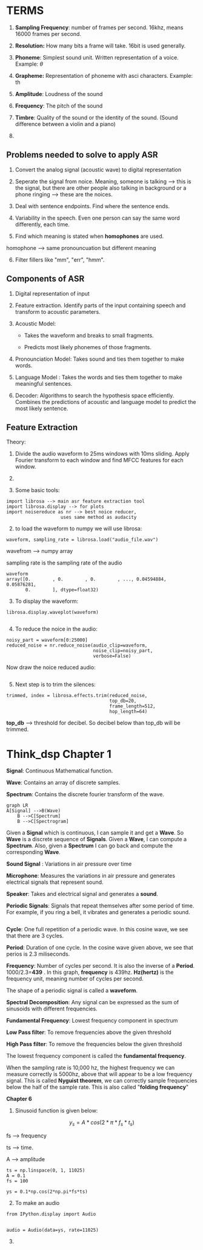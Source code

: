 # TERMS

1. **Sampling Frequency**: number of frames per second. 16khz, means 16000 frames per second.

2. **Resolution:** How many bits a frame will take. 16bit is used generally.

3. **Phoneme**: Simplest sound unit. Written representation of  a voice. Example: $\theta$ 

4. **Grapheme:** Representation of phoneme with asci characters. Example: th

5. **Amplitude**: Loudness of the sound

6. **Frequency**: The pitch of the sound

7. **Timbre**: Quality of the sound or the identity of the sound. (Sound difference between a violin and a piano)

8. 

## Problems needed to solve to apply ASR

1. Convert the analog signal (acoustic wave) to digital representation

2. Seperate the signal from noice. Meaning, someone is talking --> this is the signal, but there are other people also talking in background or a phone ringing --> these are the noices.

3. Deal with sentence endpoints. Find where the sentence ends.

4. Variability in the speech. Even one person can say the same word differently, each time.

5. Find which meaning is stated when **homophones** are used.

homophone --> same pronouncuation but different meaning

6. Filter fillers like "mm", "err", "hmm".

## Components of ASR

1. Digital representation of input

2. Feature extraction. Identify parts of the input containing speech and transform to acoustic parameters.

3. Acoustic Model: 
   
   - Takes the waveform and breaks to small fragments.
   
   - Predicts most likely phonemes of those fragments.

4. Pronounciation Model: Takes sound and ties them together to make words. 

5. Language Model : Takes the  words and ties them together to make meaningful sentences. 

6. Decoder:  Algorithms to search the hypothesis space efficiently. Combines the predictions of acoustic and language model to predict the most likely sentence.

## Feature Extraction

Theory:

1. Divide the audio waveform to 25ms windows with 10ms sliding. Apply Fourier transform to each window and find MFCC features for each window.

2. 

3. Some basic tools:

```
import librosa --> main asr feature extraction tool
import librosa.display --> for plots
import noisereduce as nr --> best noice reducer, 
                    uses same method as audacity
```

2. to load the waveform to numpy we will use librosa:

```
waveform, sampling_rate = librosa.load("audio_file.wav")
```

wavefrom --> numpy array

sampling rate is the sampling rate of the audio

```
waveform
array([0.        , 0.        , 0.        , ..., 0.04594884, 0.05876281,
       0.        ], dtype=float32)
```

3. To display the waveform:

```
librosa.display.waveplot(waveform)
```

<img title="" src="figures/waveform.png" alt="">

4. To reduce the noice in the audio:

```
noisy_part = waveform[0:25000]  
reduced_noise = nr.reduce_noise(audio_clip=waveform, 
                                noise_clip=noisy_part, 
                                verbose=False)
```

Now draw the noice reduced audio:

<img title="" src="figures/noice_reduced.png" alt="">

5. Next step is to trim the silences:

```
trimmed, index = librosa.effects.trim(reduced_noise, 
                                      top_db=20, 
                                      frame_length=512, 
                                      hop_length=64)
```

**top_db** --> threshold for decibel. So decibel below than top_db will be trimmed.

# Think\_dsp Chapter 1

**Signal**: Continuous Mathematical function.

**Wave**: Contains an array of discrete samples.

**Spectrum**: Contains the discrete fourier transform of the wave.

```mermaid
graph LR
A[Signal] -->B(Wave)
    B -->C[Spectrum]
    B -->C[Spectrogram]
```

Given a **Signal** which is continuous, I can sample it and get a **Wave**. So **Wave** is a discrete sequence of **Signals**. Given a **Wave**, I can compute a **Spectrum**. Also, given a **Spectrum** I can go back and compute the corresponding **Wave**.

**Sound Signal** : Variations in air pressure over time

**Microphone**: Measures the variations in air pressure and generates electrical signals that represent sound.

**Speaker**: Takes and electrical signal and generates a **sound**. 

**Periodic Signals**: Signals that repeat themselves after some period of time. For example, if you ring a bell, it vibrates and generates a periodic sound. 

<img title="" src="file:///home/haziyevv/Documents/mynotes/figures/cosine_wav.png" alt="">

**Cycle**: One full repetition of a periodic wave. In this cosine wave, we see that there are 3 cycles.

**Period**: Duration of one cycle. In the cosine wave given above, we see that perios is 2.3 miliseconds.

**Frequency**: Number of cycles per second. It is also the inverse of a **Period**. 1000/2.3=**439** . In this graph, **frequency** is 439hz. **Hz(hertz)** is the frequency unit, meaning number of cycles per second.

The shape of a periodic signal is called a **waveform**. 

**Spectral Decomposition**: Any signal can be expressed as the sum of sinusoids with different frequencies. 

**Fundamental Frequency**: Lowest frequency component in spectrum

**Low Pass filter**:  To remove frequencies above the given threshold

**High Pass filter**: To remove the frequencies below the given threshold

The lowest frequency component is called the **fundamental frequency**.

When the sampling rate is 10,000 hz, the highest frequency we can measure correctly is 5000hz, above that will appear to be a low frequency signal. This is called **Nyguist theorem**, we can correctly sample frequencies below the half of the sample rate. This is also called "**folding frequency**"

**Chapter 6**

1. Sinusoid function is given below:

$$
y_s = A * cos(2*\pi*f_s*t_s)
$$

fs --> frequency

ts --> time.

A --> amplitude

```
ts = np.linspace(0, 1, 11025)
A = 0.1
fs = 100

ys = 0.1*np.cos(2*np.pi*fs*ts)
```

2. To make an audio

```
from IPython.display import Audio


audio = Audio(data=ys, rate=11025)
```

3. 
